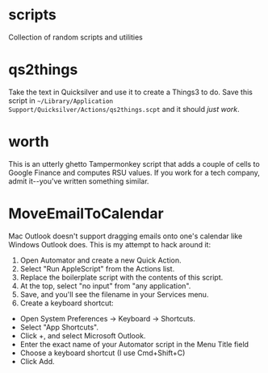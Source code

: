 # scripts
Collection of random scripts and utilities

# qs2things
Take the text in Quicksilver and use it to create a Things3 to do. Save this script in `~/Library/Application Support/Quicksilver/Actions/qs2things.scpt` and it should *just work*.

# worth
This is an utterly ghetto Tampermonkey script that adds a couple of cells to Google Finance and computes RSU values. If you work for a tech company, admit it--you've written something similar.

# MoveEmailToCalendar
Mac Outlook doesn't support dragging emails onto one's calendar like Windows Outlook does. This is my attempt to hack around it:

1. Open Automator and create a new Quick Action.
1. Select "Run AppleScript" from the Actions list.
1. Replace the boilerplate script with the contents of this script.
1. At the top, select "no input" from "any application".
1. Save, and you'll see the filename in your Services menu.
1. Create a keyboard shortcut:
  * Open System Preferences -> Keyboard -> Shortcuts.
  * Select "App Shortcuts".
  * Click +, and select Microsoft Outlook.
  * Enter the exact name of your Automator script in the Menu Title field
  * Choose a keyboard shortcut (I use Cmd+Shift+C)
  * Click Add.
